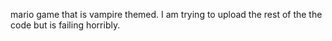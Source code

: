 mario game that is vampire themed. I am trying to upload the rest of the the code but is failing horribly. 

